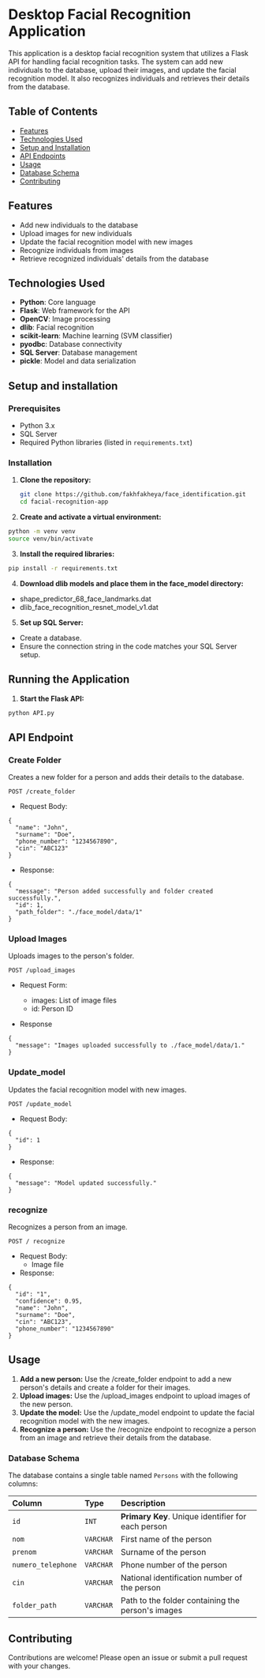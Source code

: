 
# Desktop Facial Recognition Application

This application is a desktop facial recognition system that utilizes a Flask API for handling facial recognition tasks. The system can add new individuals to the database, upload their images, and update the facial recognition model. It also recognizes individuals and retrieves their details from the database.

## Table of Contents

- [Features](#features)
- [Technologies Used](#technologies-used)
- [Setup and Installation](#setup-and-installation)
- [API Endpoints](#api-endpoints)
- [Usage](#usage)
- [Database Schema](#database-schema)
- [Contributing](#contributing)

## Features
- Add new individuals to the database
- Upload images for new individuals
- Update the facial recognition model with new images
- Recognize individuals from images
- Retrieve recognized individuals' details from the database

## Technologies Used

- **Python**: Core language
- **Flask**: Web framework for the API
- **OpenCV**: Image processing
- **dlib**: Facial recognition
- **scikit-learn**: Machine learning (SVM classifier)
- **pyodbc**: Database connectivity
- **SQL Server**: Database management
- **pickle**: Model and data serialization

## Setup and installation
### Prerequisites

- Python 3.x
- SQL Server
- Required Python libraries (listed in `requirements.txt`)

### Installation

1. **Clone the repository:**
   ```sh
   git clone https://github.com/fakhfakheya/face_identification.git
   cd facial-recognition-app

2. **Create and activate a virtual environment:** 
  ```sh
  python -m venv venv
  source venv/bin/activate 
 ```
3. **Install the required libraries:** 
```sh
pip install -r requirements.txt
```
4. **Download dlib models and place them in the face_model directory:**
- shape_predictor_68_face_landmarks.dat
- dlib_face_recognition_resnet_model_v1.dat
5. **Set up SQL Server:**
- Create a database.
- Ensure the connection string in the code matches your SQL Server setup.
## Running the Application
1. **Start the Flask API:**
```sh
python API.py
```



## API Endpoint

### Create Folder
Creates a new folder for a person and adds their details to the database.
```http
POST /create_folder
```
- Request Body:
```http
{
  "name": "John",
  "surname": "Doe",
  "phone_number": "1234567890",
  "cin": "ABC123"
}
```
- Response:
```http
{
  "message": "Person added successfully and folder created successfully.",
  "id": 1,
  "path_folder": "./face_model/data/1"
}
```
### Upload Images
Uploads images to the person's folder.
```http
POST /upload_images
```
- Request Form:

     - images: List of image files
     - id: Person ID

- Response
```http
{
  "message": "Images uploaded successfully to ./face_model/data/1."
}
```
### Update_model
Updates the facial recognition model with new images.
```http
POST /update_model
```
- Request Body:
```http
{
  "id": 1
}
```
- Response:
```http
{
  "message": "Model updated successfully."
}
```
### recognize
Recognizes a person from an image.
```http
POST / recognize
```
- Request Body:
   - Image file
- Response:
```http
{
  "id": "1",
  "confidence": 0.95,
  "name": "John",
  "surname": "Doe",
  "cin": "ABC123",
  "phone_number": "1234567890"
}
```



## Usage
1. **Add a new person:**
Use the /create_folder endpoint to add a new person's details and create a folder for their images.
2. **Upload images:**
Use the /upload_images endpoint to upload images of the new person.
3. **Update the model:**
Use the /update_model endpoint to update the facial recognition model with the new images.
4. **Recognize a person:**
Use the /recognize endpoint to recognize a person from an image and retrieve their details from the database.












### Database Schema

The database contains a single table named `Persons` with the following columns:

| Column          | Type    | Description                         |
| :-------------- | :------ | :---------------------------------- |
| `id`            | `INT`   | **Primary Key**. Unique identifier for each person |
| `nom`           | `VARCHAR` | First name of the person |
| `prenom`        | `VARCHAR` | Surname of the person |
| `numero_telephone` | `VARCHAR` | Phone number of the person |
| `cin`           | `VARCHAR` | National identification number of the person |
| `folder_path`   | `VARCHAR` | Path to the folder containing the person's images |

## Contributing
Contributions are welcome! Please open an issue or submit a pull request with your changes. 
